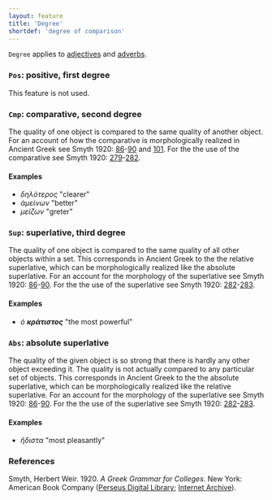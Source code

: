 ```yaml
---
layout: feature
title: 'Degree'
shortdef: 'degree of comparison'
---
```


`Degree` applies to <a href="http://universaldependencies.github.io/docs/grc/pos/ADJ.html" target="_blank">adjectives</a> and <a href="http://universaldependencies.github.io/docs/grc/pos/ADV.html" target="_blank">adverbs</a>.

### `Pos`: positive, first degree

This feature is not used.

### `Cmp`: comparative, second degree

The quality of one object is compared to the same quality of another
object. For an account of how the comparative is morphologically realized in Ancient Greek see Smyth 1920: <a href="http://www.perseus.tufts.edu/hopper/text?doc=Smyth+grammar+313&fromdoc=Perseus%3Atext%3A1999.04.0007" target="_blank">86</a>-<a href="http://www.perseus.tufts.edu/hopper/text?doc=Smyth+grammar+324&fromdoc=Perseus%3Atext%3A1999.04.0007" target="_blank">90</a> and <a href="http://www.perseus.tufts.edu/hopper/text?doc=Smyth+grammar+345&fromdoc=Perseus%3Atext%3A1999.04.0007" target="_blank">101</a>. For the the use of the comparative see Smyth 1920: <a href="http://www.perseus.tufts.edu/hopper/text?doc=Smyth+grammar+1066&fromdoc=Perseus%3Atext%3A1999.04.0007" target="_blank">279</a>-<a href="http://www.perseus.tufts.edu/hopper/text?doc=Smyth+grammar+1084&fromdoc=Perseus%3Atext%3A1999.04.0007" target="_blank">282</a>.  

#### Examples

* _δηλότερος_ "clearer"
* _ἀμείνων_ "better"
* _μείζων_ "greter"

### `Sup`: superlative, third degree

The quality of one object is compared to the same quality of all other
objects within a set. This corresponds in Ancient Greek to the the relative superlative, which can be morphologically realized like the absolute superlative. For an account for the morphology of the superlative see Smyth 1920: <a href="http://www.perseus.tufts.edu/hopper/text?doc=Smyth+grammar+313&fromdoc=Perseus%3Atext%3A1999.04.0007" target="_blank">86</a>-<a href="http://www.perseus.tufts.edu/hopper/text?doc=Smyth+grammar+324&fromdoc=Perseus%3Atext%3A1999.04.0007" target="_blank">90</a>. For the the use of the superlative see Smyth 1920: <a href="http://www.perseus.tufts.edu/hopper/text?doc=Smyth+grammar+1085&fromdoc=Perseus%3Atext%3A1999.04.0007" target="_blank">282</a>-<a href="http://www.perseus.tufts.edu/hopper/text?doc=Smyth+grammar+1093&fromdoc=Perseus%3Atext%3A1999.04.0007" target="_blank">283</a>.

#### Examples

* _ὁ_ <b>_κράτιστος_</b> "the most powerful"

### `Abs`: absolute superlative

The quality of the given object is so strong that there is hardly any other object
exceeding it. The quality is not actually compared to any particular
set of objects. This corresponds in Ancient Greek to the the absolute superlative, which can be morphologically realized like the relative superlative. For an account for the morphology of the superlative see Smyth 1920: <a href="http://www.perseus.tufts.edu/hopper/text?doc=Smyth+grammar+313&fromdoc=Perseus%3Atext%3A1999.04.0007" target="_blank">86</a>-<a href="http://www.perseus.tufts.edu/hopper/text?doc=Smyth+grammar+324&fromdoc=Perseus%3Atext%3A1999.04.0007" target="_blank">90</a>. For the the use of the superlative see Smyth 1920: <a href="http://www.perseus.tufts.edu/hopper/text?doc=Smyth+grammar+1085&fromdoc=Perseus%3Atext%3A1999.04.0007" target="_blank">282</a>-<a href="http://www.perseus.tufts.edu/hopper/text?doc=Smyth+grammar+1093&fromdoc=Perseus%3Atext%3A1999.04.0007" target="_blank">283</a>.

#### Examples

* _ἥδιστα_ "most pleasantly"

### References

Smyth, Herbert Weir. 1920. _A Greek Grammar for Colleges_. New York: American Book Company (<a href="http://www.perseus.tufts.edu/hopper/text?doc=Smyth+grammar+1&fromdoc=Perseus%3Atext%3A1999.04.0007" target="_blank">Perseus Digital Library</a>; 
<a href="https://archive.org/details/agreekgrammarfo02smytgoog" target="_blank">Internet Archive</a>).
